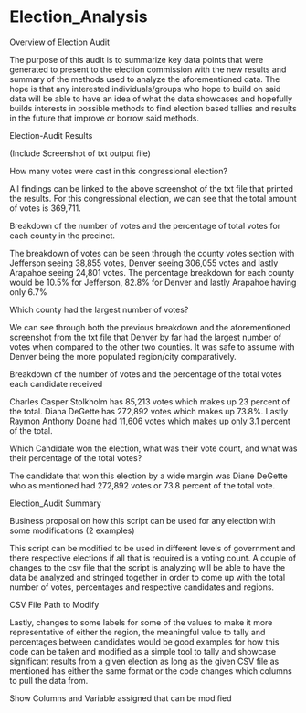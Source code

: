 # Election_Analysis

Overview of Election Audit

The purpose of this audit is to summarize key data points that were generated to present to the election commission with the new results and summary of the methods used to analyze the aforementioned data. The hope is that any interested individuals/groups who hope to build on said data will be able to have an idea of what the data showcases and hopefully builds interests in possible methods to find election based tallies and results in the future that improve or borrow said methods.

Election-Audit Results

(Include Screenshot of txt output file)

How many votes were cast in this congressional election?

All findings can be linked to the above screenshot of the txt file that printed the results. For this congressional election, we can see that the total amount of votes is 369,711.

Breakdown of the number of votes and the percentage of total votes for each county in the precinct.

The breakdown of votes can be seen through the county votes section with Jefferson seeing 38,855 votes, Denver seeing 306,055 votes and lastly Arapahoe seeing 24,801 votes. The percentage breakdown for each county would be 10.5% for Jefferson, 82.8% for Denver and lastly Arapahoe having only 6.7%

Which county had the largest number of votes?

We can see through both the previous breakdown and the aforementioned screenshot from the txt file that Denver by far had the largest number of votes when compared to the other two counties. It was safe to assume with Denver being the more populated region/city comparatively.

Breakdown of the number of votes and the percentage of the total votes each candidate received

Charles Casper Stolkholm has 85,213 votes which makes up 23 percent of the total. Diana DeGette has 272,892 votes which makes up 73.8%. Lastly Raymon Anthony Doane had 11,606 votes which makes up only 3.1 percent of the total.

Which Candidate won the election, what was their vote count, and what was their percentage of the total votes?

The candidate that won this election by a wide margin was Diane DeGette who as mentioned had 272,892 votes or 73.8 percent of the total vote.

Election_Audit Summary

Business proposal on how this script can be used for any election with some modifications (2 examples)

This script can be modified to be used in different levels of government and there respective elections if all that is required is a voting count. A couple of changes to the csv file that the script is analyzing will be able to have the data be analyzed and stringed together in order to come up with the total number of votes, percentages and respective candidates and regions.

CSV File Path to Modify

Lastly, changes to some labels for some of the values to make it more representative of either the region, the meaningful value to tally and percentages between candidates would be good examples for how this code can be taken and modified as a simple tool to tally and showcase significant results from a given election as long as the given CSV file as mentioned has either the same format or the code changes which columns to pull the data from.

Show Columns and Variable assigned that can be modified
